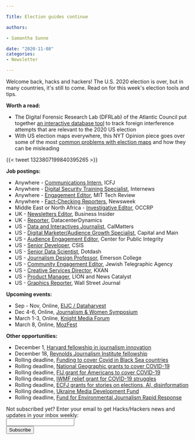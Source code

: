 ```yaml
---

Title: Election guides continue

authors: 

- Samantha Sunne

date: "2020-11-08" 
categories: 
- Newsletter

---
```


Welcome back, hacks and hackers! The U.S. 2020 election is over, but in many countries, it's still to come. Read on for this week's election tools and tips.

**Worth a read:**



*   The Digital Forensic Research Lab (DFRLab) of the Atlantic Council put together [an interactive database tool](https://interference2020.org/) to track foreign interference attempts that are relevant to the 2020 US election 
*   With US election maps everywhere, this NYT Opinion piece goes over some of the most [common problems with election maps](https://www.nytimes.com/interactive/2020/10/30/opinion/election-results-maps.html) and how they can be misleading

{{< tweet 1323807199840395265 >}}

**Job postings:**



*   Anywhere - [Communications Intern](https://www.icfj.org/about/jobs/communications-intern-0), ICFJ
*   Anywhere - [Digital Security Training Specialist](https://phf.tbe.taleo.net/phf04/ats/careers/v2/viewRequisition?org=INTERNEWS&cws=38&rid=1283), Internews
*   Anywhere - [Engagement Editor](https://www.technologyreview.com/job/engagement-editor/), MIT Tech Review
*   Anywhere - [Fact-Checking Reporters](https://talkingbiznews.com/biz-news-help-wanted/newsweek-seeks-fact-checking-reporters-remote/), Newsweek
*   Middle East or North Africa - [Investigative Editor](https://www.occrp.org/en/occrp-jobs/middle-east-and-north-africa-investigative-editor), OCCRP
*   UK - [Newsletters Editor](https://talkingbiznews.com/biz-news-help-wanted/business-insider-insider-seek-a-newsletters-editor-in-uk/), Business Insider
*   UK - [Reporter](https://www.cisionjobs.co.uk/job/102363/datacenterdynamics-reporter/), DatacenterDynamics
*   US - [Data and Interactives Journalist](https://careers.journalists.org/jobs/14051871/data-and-interactives-journalist), CalMatters
*   US - [Digital Marketer/Audience Growth Specialist](https://careers.journalists.org/jobs/14065511/digital-marketer-and-audience-growth-specialist), Capital and Main
*   US - [Audience Engagement Editor](https://careers.journalists.org/jobs/14065439/audience-engagement-editor), Center for Public Integrity
*   US - [Senior Developer](https://careers.csis.org/opportunities/823), CSIS
*   US - [Senior Data Scientist](https://www.dotdash.com/careers/?p=job%2Fo1mUdfwe&nl=1), Dotdash
*   US - [Journalism Design Professor](https://careers.journalists.org/jobs/14040417/one-year-term-faculty-position-in-journalism-design), Emerson College
*   US - [Community Engagement Editor](https://careers.journalists.org/jobs/14063182/community-engagement-editor), Jewish Telegraphic Agency
*   US - [Creative Services Director](https://www.ire.org/archives/jobs/job/creative-services-director), KXAN
*   US - [Product Manager](https://careers.journalists.org/jobs/14038828/product-manager-a-new-project-at-lion-and-news-catalyst), LION and News Catalyst
*   US - [Graphics Reporter](https://talkingbiznews.com/biz-news-help-wanted/wsj-seeks-graphics-reporter/), Wall Street Journal

**Upcoming events:**



*   Sep - Nov, Online, [EIJC / Dataharvest](https://dataharvest.eu/)
*   Dec 4-6, Online, [Journalism & Women Symposium](https://jaws.org/conference/)
*   March 1-3, Online, [Knight Media Forum](https://mailchi.mp/knightfoundation/news-and-updates-from-knight-foundation-911zm2i9qe-848606?e=803088a103)
*   March 8, Online, [MozFest](https://www.mozillafestival.org/en/)

**Other opportunities:**



*   December 1, [Harvard fellowship in journalism innovation](https://nieman.harvard.edu/fellowships/nieman-berkman-fellowship-in-journalism-innovation-2/)
*   December 18, [Reynolds Journalism Institute fellowship](https://www.rjionline.org/fellowships)
*   Rolling deadline, [Funding to cover Covid in Black Sea countries](https://www.gmfus.org/program/black-sea-trust-regional-cooperation)
*   Rolling deadline, [National Geographic grants to cover COVID-19](https://twitter.com/BradfordPearson/status/1243680491208925184?s=19)
*   Rolling deadline, [FIJ grant for Americans to cover COVID-19](https://investigate.submittable.com/submit/163797/coronavirus-rolling-grant-for-u-s-freelancers)
*   Rolling deadline, [IWMF relief grant for COVID-19 struggles](https://iwmf.submittable.com/submit/41e7f7ce-db40-4ff6-873f-e24450e27497/journalism-relief-fund-english)
*   Rolling deadline, [ECFJ grants for stories on elections, AI, disinformation](https://www.eyebeam.org/eyebeam-center-for-the-future-of-journalism/)
*   Rolling deadline, [Ukraine Media Development Fund](http://ijnet.org/en/opportunities/media-development-grants-available-ukraine)
*   Rolling deadline, [Fund for Environmental Journalism Rapid Response](https://www.sej.org/initiatives/fund-for-environmental-journalism)

<div id="mc_embed_signup"><form id="mc-embedded-subscribe-form" class="validate" action="//hackshackers.us1.list-manage.com/subscribe/post?u=c56f2e53d5ed6ef87f8aaa75c&amp;id=fb2bc6f10b" method="post" name="mc-embedded-subscribe-form" novalidate="" target="_blank">

<div id="mc_embed_signup_scroll">

<div class="mc-field-group"><label for="mce-EMAIL">Not subscribed yet? Enter your email to get Hacks/Hackers news and updates in your inbox weekly:  </label></div>

<div class="mc-field-group"><input id="mce-EMAIL" class="required email" name="EMAIL" type="email" value="" /></div>

<!-- real people should not fill this in and expect good things - do not remove this or risk form bot signups-->

<div style="position: absolute; left: -5000px;"><input tabindex="-1" name="b_c56f2e53d5ed6ef87f8aaa75c_fb2bc6f10b" type="text" value="" /></div>

<div class="clear"><input id="mc-embedded-subscribe" class="button" name="subscribe" type="submit" value="Subscribe" /></div>

</div>

</form></div>

<!--End mc_embed_signup-->

<meta name="twitter:card" content="summary">

<meta name="twitter:image:src" content="https://hackshackers.com/content-images/about/hackshackers_logomark.png">
